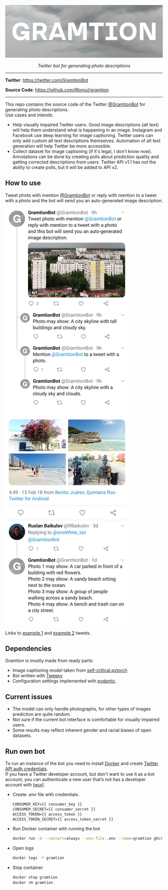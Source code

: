 <p align="center">
  <a href="https://github.com/lRomul/gramtion"><img src="https://raw.githubusercontent.com/lRomul/gramtion/master/pics/gramtion.jpeg" alt="Title GRAMTION on the background of a black and white photo of clouds in the sky"></a>
</p>
<p align="center">
    <em>Twitter bot for generating photo descriptions</em>
</p>

---

**Twitter**: <a href="https://twitter.com/GramtionBot" target="_blank">https://twitter.com/GramtionBot</a>

**Source Code**: <a href="https://github.com/lRomul/gramtion" target="_blank">https://github.com/lRomul/gramtion</a>

---

This repo contains the source code of the Twitter [@GramtionBot](https://twitter.com/GramtionBot) for generating photo descriptions.  
Use cases and intends: 
* Help visually impaired Twitter users. 
Good image descriptions (alt text) will help them understand what is happening in an image. 
Instagram and Facebook use deep learning for image captioning. 
Twitter users can only add custom alt text descriptions themselves. 
Automation of alt text generation will help Twitter be more accessible. 
* Collect dataset for image captioning (if it's legal, I don't know now). 
Annotations can be done by creating polls about prediction quality and getting corrected descriptions from users. 
Twitter API v1.1 has not the ability to create polls, but it will be added to API v2. 

## How to use

Tweet photo with mention [@GramtionBot](https://twitter.com/GramtionBot) or reply with mention to a tweet with a photo and the bot will send you an auto-generated image description.

![example 1](pics/example1.jpeg) ![example 2](pics/example2.jpeg)

Links to [example 1](https://twitter.com/GramtionBot/status/1318674709874118656) and [example 2](https://twitter.com/snoWhite_tan/status/963953292383580165) tweets.

## Dependencies

Gramtion is mostly made from ready parts:
* Image captioning model taken from [self-critical.pytorch](https://github.com/ruotianluo/self-critical.pytorch)
* Bot written with [Tweepy](https://github.com/tweepy/tweepy)
* Configuration settings implemented with [pydantic](https://github.com/samuelcolvin/pydantic/).

## Current issues 

* The model can only handle photographs, for other types of images prediction are quite random.
* Not sure if the current bot interface is comfortable for visually impaired users.
* Some results may reflect inherent gender and racial biases of open datasets.

## Run own bot

To run an instance of the bot you need to install [Docker](https://www.docker.com/) and create [Twitter API auth credentials](https://realpython.com/twitter-bot-python-tweepy/#creating-twitter-api-authentication-credentials).  
If you have a Twitter developer account, but don't want to use it as a bot account, you can authenticate a new user that’s not has a developer account with [twurl](https://github.com/twitter/twurl).

* Create .env file with credentials. 

    ```
    CONSUMER_KEY={{ consumer_key }}
    CONSUMER_SECRET={{ consumer_secret }}
    ACCESS_TOKEN={{ access_token }}
    ACCESS_TOKEN_SECRET={{ access_token_secret }}
    ```

* Run Docker container with running the bot  

    ```bash
    docker run -d --restart=always --env-file .env --name=gramtion ghcr.io/lromul/gramtion:0.0.2
    ```

* Open logs 

    ```bash
    docker logs -f gramtion
    ```

* Stop container

    ```bash
    docker stop gramtion
    docker rm gramtion
    ```
